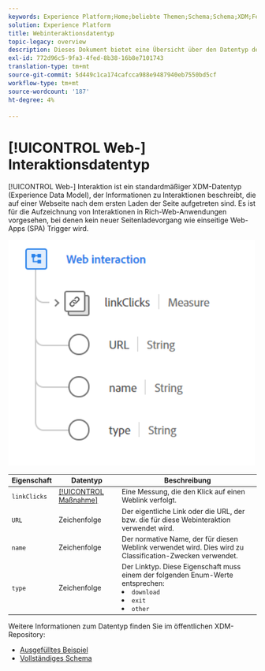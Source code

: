 ```yaml
---
keywords: Experience Platform;Home;beliebte Themen;Schema;Schema;XDM;Felder;Schemas;Schemas;Webinteraktion;Datentyp;Datentyp; Datentyp;
solution: Experience Platform
title: Webinteraktionsdatentyp
topic-legacy: overview
description: Dieses Dokument bietet eine Übersicht über den Datentyp des Experience Data Model (XDM) für Webinteraktion.
exl-id: 772d96c5-9fa3-4fed-8b38-16b8e7101743
translation-type: tm+mt
source-git-commit: 5d449c1ca174cafcca988e9487940eb7550bd5cf
workflow-type: tm+mt
source-wordcount: '187'
ht-degree: 4%

---
```


# [!UICONTROL Web-] Interaktionsdatentyp

[!UICONTROL Web-] Interaktion ist ein standardmäßiger XDM-Datentyp (Experience Data Model), der Informationen zu Interaktionen beschreibt, die auf einer Webseite nach dem ersten Laden der Seite aufgetreten sind. Es ist für die Aufzeichnung von Interaktionen in Rich-Web-Anwendungen vorgesehen, bei denen kein neuer Seitenladevorgang wie einseitige Web-Apps (SPA) Trigger wird.

<img src="../images/data-types/web-interaction.PNG" width="500" /><br />

| Eigenschaft | Datentyp | Beschreibung |
| --- | --- | --- |
| `linkClicks` | [[!UICONTROL Maßnahme]](./measure.md) | Eine Messung, die den Klick auf einen Weblink verfolgt. |
| `URL` | Zeichenfolge | Der eigentliche Link oder die URL, der bzw. die für diese Webinteraktion verwendet wird. |
| `name` | Zeichenfolge | Der normative Name, der für diesen Weblink verwendet wird. Dies wird zu Classification-Zwecken verwendet. |
| `type` | Zeichenfolge | Der Linktyp. Diese Eigenschaft muss einem der folgenden Enum-Werte entsprechen: <li> `download` </li> <li> `exit` </li> <li> `other` </li> |

Weitere Informationen zum Datentyp finden Sie im öffentlichen XDM-Repository:

* [Ausgefülltes Beispiel](https://github.com/adobe/xdm/blob/master/components/datatypes/web/webinteraction.example.1.json)
* [Vollständiges Schema](https://github.com/adobe/xdm/blob/master/components/datatypes/web/webinteraction.schema.json)
